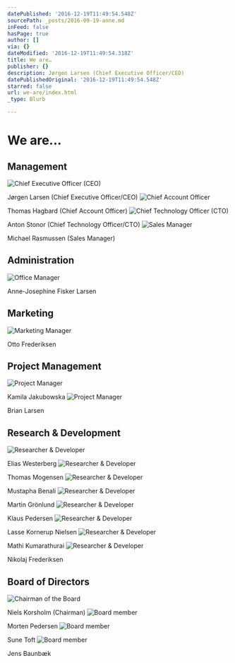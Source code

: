 ```yaml
---
datePublished: '2016-12-19T11:49:54.548Z'
sourcePath: _posts/2016-09-19-anne.md
inFeed: false
hasPage: true
author: []
via: {}
dateModified: '2016-12-19T11:49:54.318Z'
title: We are…
publisher: {}
description: Jørgen Larsen (Chief Executive Officer/CEO)
datePublishedOriginal: '2016-12-19T11:49:54.548Z'
starred: false
url: we-are/index.html
_type: Blurb

---
```

# We are...

## Management
![Chief Executive Officer (CEO)](https://the-grid-user-content.s3-us-west-2.amazonaws.com/ec52a447-bd11-425c-aa4e-4621affda2b3.jpg)

Jørgen Larsen (Chief Executive Officer/CEO)
![Chief Account Officer](https://the-grid-user-content.s3-us-west-2.amazonaws.com/b8ceab65-40ca-44e2-97bb-2624de44c1db.jpg)

Thomas Hagbard (Chief Account Officer)
![Chief Technology Officer (CTO)](https://the-grid-user-content.s3-us-west-2.amazonaws.com/eca79d59-639b-4fcc-b053-44ed48da7ba4.jpg)

Anton Stonor (Chief Technology Officer/CTO)
![Sales Manager](https://the-grid-user-content.s3-us-west-2.amazonaws.com/75570f75-53d5-47b0-86fe-75d31c3d68b7.jpg)

Michael Rasmussen (Sales Manager)

## Administration
![Office Manager](https://the-grid-user-content.s3-us-west-2.amazonaws.com/57924e33-ccac-4e2c-9fad-25e05316dda3.jpg)

Anne-Josephine Fisker Larsen

## Marketing
![Marketing Manager](https://the-grid-user-content.s3-us-west-2.amazonaws.com/778adff9-113e-4963-b718-49f05bec238d.jpg)

Otto Frederiksen

## Project Management
![Project Manager](https://the-grid-user-content.s3-us-west-2.amazonaws.com/5de97f9f-90df-496a-93f8-42cde1ac9c3e.jpg)

Kamila Jakubowska
![Project Manager](https://the-grid-user-content.s3-us-west-2.amazonaws.com/05e84550-f846-42d8-8348-ce0375d6c74c.jpg)

Brian Larsen

## Research & Development
![Researcher & Developer](https://the-grid-user-content.s3-us-west-2.amazonaws.com/f4ec6322-eed3-4d4f-8f18-3002806bc512.jpg)

Elias Westerberg
![Researcher & Developer](https://the-grid-user-content.s3-us-west-2.amazonaws.com/54ee4b18-f658-48ad-86d9-88d73485226c.jpg)

Thomas Mogensen
![Researcher & Developer](https://the-grid-user-content.s3-us-west-2.amazonaws.com/cd8f12aa-1210-47a3-93cd-7b28423b2405.jpg)

Mustapha Benali
![Researcher & Developer](https://the-grid-user-content.s3-us-west-2.amazonaws.com/0782ac4a-aa07-4c91-a27d-cd25c975f58a.jpg)

Martin Grönlund
![Researcher & Developer](https://the-grid-user-content.s3-us-west-2.amazonaws.com/2c539012-3072-4c82-a321-aafd0a148812.jpg)

Klaus Pedersen
![Researcher & Developer](https://the-grid-user-content.s3-us-west-2.amazonaws.com/6934433c-17da-4442-a2e2-0ae8c9b9bdda.jpg)

Lasse Kornerup Nielsen
![Researcher & Developer](https://the-grid-user-content.s3-us-west-2.amazonaws.com/8c33d91f-c243-4f86-8ef6-ab02883405b7.jpg)

Mathi Kumarathurai
![Researcher & Developer](https://the-grid-user-content.s3-us-west-2.amazonaws.com/e6b46324-81f9-40ad-9b95-5ec3ef002b8e.jpg)

Nikolaj Frederiksen

## Board of Directors
![Chairman of the Board](https://the-grid-user-content.s3-us-west-2.amazonaws.com/6c826ad5-2f1b-4df1-85c3-922f3827e6b3.jpg)

Niels Korsholm (Chairman)
![Board member](https://the-grid-user-content.s3-us-west-2.amazonaws.com/42a1866e-ec7e-4486-8efb-28e7fadef8fa.jpg)

Morten Pedersen
![Board member](https://the-grid-user-content.s3-us-west-2.amazonaws.com/2107c56c-764a-4077-8118-74de87da055c.jpg)

Sune Toft
![Board member](https://the-grid-user-content.s3-us-west-2.amazonaws.com/34e0eb72-7bc5-4b3b-af62-a309ec0d82b6.jpg)

Jens Baunbæk
